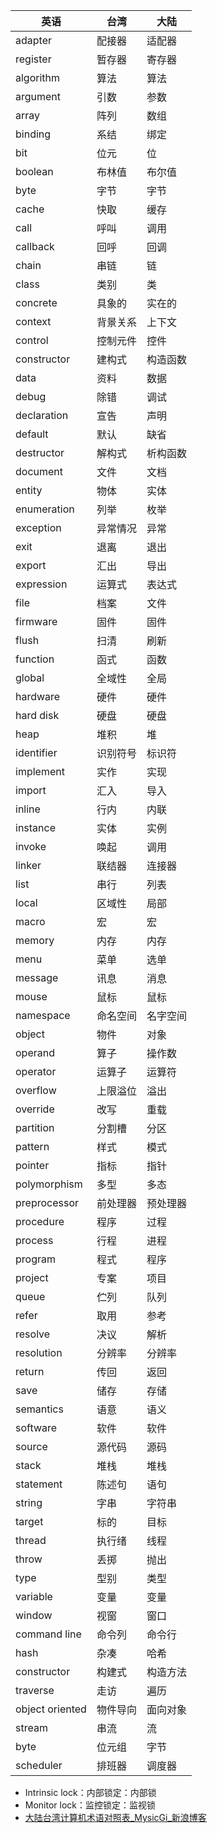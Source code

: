 | 英语            | 台湾     | 大陆     |
| --------------- | -------- | -------- |
| adapter         | 配接器   | 适配器   |
| register        | 暂存器   | 寄存器   |
| algorithm       | 算法     | 算法     |
| argument        | 引数     | 参数     |
| array           | 阵列     | 数组     |
| binding         | 系结     | 绑定     |
| bit             | 位元     | 位       |
| boolean         | 布林值   | 布尔值   |
| byte            | 字节     | 字节     |
| cache           | 快取     | 缓存     |
| call            | 呼叫     | 调用     |
| callback        | 回呼     | 回调     |
| chain           | 串链     | 链       |
| class           | 类别     | 类       |
| concrete        | 具象的   | 实在的   |
| context         | 背景关系 | 上下文   |
| control         | 控制元件 | 控件     |
| constructor     | 建构式   | 构造函数 |
| data            | 资料     | 数据     |
| debug           | 除错     | 调试     |
| declaration     | 宣告     | 声明     |
| default         | 默认     | 缺省     |
| destructor      | 解构式   | 析构函数 |
| document        | 文件     | 文档     |
| entity          | 物体     | 实体     |
| enumeration     | 列举     | 枚举     |
| exception       | 异常情况 | 异常     |
| exit            | 退离     | 退出     |
| export          | 汇出     | 导出     |
| expression      | 运算式   | 表达式   |
| file            | 档案     | 文件     |
| firmware        | 固件     | 固件     |
| flush           | 扫清     | 刷新     |
| function        | 函式     | 函数     |
| global          | 全域性   | 全局     |
| hardware        | 硬件     | 硬件     |
| hard disk       | 硬盘     | 硬盘     |
| heap            | 堆积     | 堆       |
| identifier      | 识别符号 | 标识符   |
| implement       | 实作     | 实现     |
| import          | 汇入     | 导入     |
| inline          | 行内     | 内联     |
| instance        | 实体     | 实例     |
| invoke          | 唤起     | 调用     |
| linker          | 联结器   | 连接器   |
| list            | 串行     | 列表     |
| local           | 区域性   | 局部     |
| macro           | 宏       | 宏       |
| memory          | 内存     | 内存     |
| menu            | 菜单     | 选单     |
| message         | 讯息     | 消息     |
| mouse           | 鼠标     | 鼠标     |
| namespace       | 命名空间 | 名字空间 |
| object          | 物件     | 对象     |
| operand         | 算子     | 操作数   |
| operator        | 运算子   | 运算符   |
| overflow        | 上限溢位 | 溢出     |
| override        | 改写     | 重载     |
| partition       | 分割槽   | 分区     |
| pattern         | 样式     | 模式     |
| pointer         | 指标     | 指针     |
| polymorphism    | 多型     | 多态     |
| preprocessor    | 前处理器 | 预处理器 |
| procedure       | 程序     | 过程     |
| process         | 行程     | 进程     |
| program         | 程式     | 程序     |
| project         | 专案     | 项目     |
| queue           | 伫列     | 队列     |
| refer           | 取用     | 参考     |
| resolve         | 决议     | 解析     |
| resolution      | 分辨率   | 分辨率   |
| return          | 传回     | 返回     |
| save            | 储存     | 存储     |
| semantics       | 语意     | 语义     |
| software        | 软件     | 软件     |
| source          | 源代码   | 源码     |
| stack           | 堆栈     | 堆栈     |
| statement       | 陈述句   | 语句     |
| string          | 字串     | 字符串   |
| target          | 标的     | 目标     |
| thread          | 执行绪   | 线程     |
| throw           | 丢掷     | 抛出     |
| type            | 型别     | 类型     |
| variable        | 变量     | 变量     |
| window          | 视窗     | 窗口     |
| command line    | 命令列   | 命令行   |
| hash            | 杂凑     | 哈希     |
| constructor     | 构建式   | 构造方法 |
| traverse        | 走访     | 遍历     |
| object oriented | 物件导向 | 面向对象 |
| stream          | 串流     | 流       |
| byte            | 位元组   | 字节     |
| scheduler       | 排班器   | 调度器   |

* Intrinsic lock：内部锁定：内部锁
* Monitor lock：监控锁定：监视锁
* [大陆台湾计算机术语对照表_MysicGi_新浪博客](blog.sina.com.cn/s/blog_694c144f0101mnui.html)